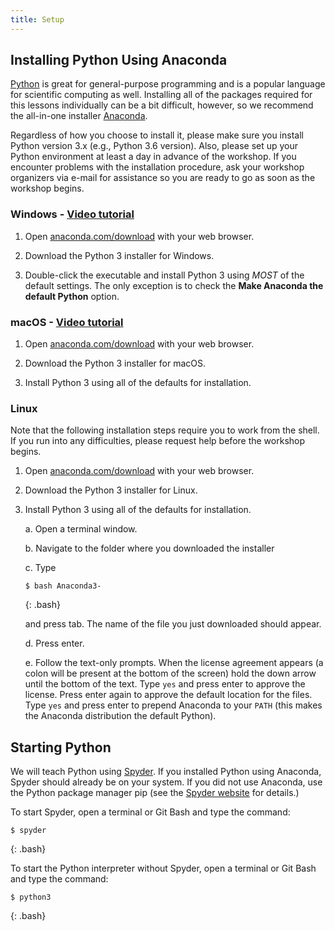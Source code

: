 ```yaml
---
title: Setup
---
```


## Installing Python Using Anaconda

[Python][python] is great for general-purpose programming and is a popular language
for scientific computing as well. Installing all of the packages required for this
lessons individually can be a bit difficult, however, so we recommend the all-in-one
installer [Anaconda][anaconda].

Regardless of how you choose to install it, please make sure you install Python
version 3.x (e.g., Python 3.6 version). Also, please set up your Python environment at
least a day in advance of the workshop. If you encounter problems with the
installation procedure, ask your workshop organizers via e-mail for assistance so
you are ready to go as soon as the workshop begins.

### Windows - [Video tutorial][video-windows]

1. Open [anaconda.com/download][anaconda-dl]
   with your web browser.

2. Download the Python 3 installer for Windows.

3. Double-click the executable and install Python 3 using _MOST_ of the
   default settings. The only exception is to check the
   **Make Anaconda the default Python** option.

### macOS - [Video tutorial][video-mac]

1. Open [anaconda.com/download][anaconda-dl]
   with your web browser.

2. Download the Python 3 installer for macOS.

3. Install Python 3 using all of the defaults for installation.

### Linux

Note that the following installation steps require you to work from the shell.
If you run into any difficulties, please request help before the workshop begins.

1.  Open [anaconda.com/download][anaconda-dl] with your web browser.

2.  Download the Python 3 installer for Linux.

3.  Install Python 3 using all of the defaults for installation.

    a.  Open a terminal window.

    b.  Navigate to the folder where you downloaded the installer

    c.  Type

    ~~~
    $ bash Anaconda3-
    ~~~
    {: .bash}

    and press tab.  The name of the file you just downloaded should appear.

    d.  Press enter.

    e.  Follow the text-only prompts.  When the license agreement appears (a colon
        will be present at the bottom of the screen) hold the down arrow until the
        bottom of the text. Type `yes` and press enter to approve the license. Press
        enter again to approve the default location for the files. Type `yes` and
        press enter to prepend Anaconda to your `PATH` (this makes the Anaconda
        distribution the default Python).

## Starting Python

We will teach Python using [Spyder][spyder]. If you installed Python using Anaconda, Spyder should already be on your system. If
you did not use Anaconda, use the Python package manager pip
(see the [Spyder website][spyder-install] for details.)

To start Spyder, open a terminal or Git Bash and type the command:

~~~
$ spyder
~~~
{: .bash}

To start the Python interpreter without Spyder, open a terminal
or Git Bash and type the command:

~~~
$ python3
~~~
{: .bash}

[anaconda]: https://www.anaconda.com/distribution
[anaconda-dl]: https://www.anaconda.com/download/
[python]: https://python.org
[spyder]: https://www.spyder-ide.org/
[spyder-install]: https://docs.spyder-ide.org/installation.html
[video-mac]: https://www.youtube.com/watch?v=TcSAln46u9U
[video-windows]: https://www.youtube.com/watch?v=xxQ0mzZ8UvA
